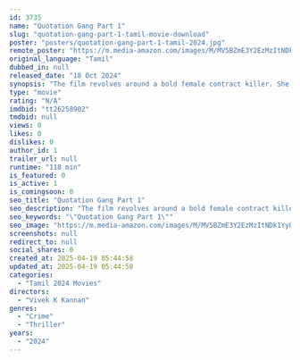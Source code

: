 ```yaml
---
id: 3735
name: "Quotation Gang Part 1"
slug: "quotation-gang-part-1-tamil-movie-download"
poster: "posters/quotation-gang-part-1-tamil-2024.jpg"
remote_poster: "https://m.media-amazon.com/images/M/MV5BZmE3Y2EzMzItNDk1Yy00M2U1LTg1NmMtZDNjMWE2ZWVlNzczXkEyXkFqcGc@._V1_SX300.jpg"
original_language: "Tamil"
dubbed_in: null
released_date: "18 Oct 2024"
synopsis: "The film revolves around a bold female contract killer. She takes up the crime syndicate and fights for power. An incident changed her life upside down."
type: "movie"
rating: "N/A"
imdbid: "tt26258902"
tmdbid: null
views: 0
likes: 0
dislikes: 0
author_id: 1
trailer_url: null
runtime: "118 min"
is_featured: 0
is_active: 1
is_comingsoon: 0
seo_title: "Quotation Gang Part 1"
seo_description: "The film revolves around a bold female contract killer. She takes up the crime syndicate and fights for power. An incident changed her life upside down."
seo_keywords: "\"Quotation Gang Part 1\""
seo_image: "https://m.media-amazon.com/images/M/MV5BZmE3Y2EzMzItNDk1Yy00M2U1LTg1NmMtZDNjMWE2ZWVlNzczXkEyXkFqcGc@._V1_SX300.jpg"
screenshots: null
redirect_to: null
social_shares: 0
created_at: 2025-04-19 05:44:58
updated_at: 2025-04-19 05:44:58
categories:
  - "Tamil 2024 Movies"
directors:
  - "Vivek K Kannan"
genres:
  - "Crime"
  - "Thriller"
years:
  - "2024"
---
```


